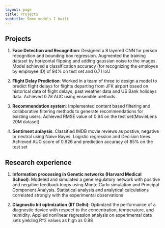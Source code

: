 ```yaml
---
layout: page
title: Projects
subtitle: Some models I built
---
```

## Projects
1. **Face Detection and Recognition**: Designed a 8 layered CNN for person recognition and bounding box regression. Augmented the training dataset by horizontal flipping and adding gaussian noise to the images. Model achieved a classification accuracy (for recognizing the employee by employee ID) of 94% on test set and 0.71 IoU


2. **Flight Delay Prediction**: Worked in a team of three to design a model to predict flight delays for flights departing from JFK airport based on historical data of flight delays, past weather data and US Bank holidays data. Achieved 0.78 AUC using ensemble methods


3. **Recommendation system**: Implemented content based filtering and collaborative filtering methods to generate recommendations for existing users. Achieved RMSE value of 0.94 on the test set(MovieLens 20M dataset)


4. **Sentiment anlaysis**: Classified IMDB movie reviews as postive, negative or neutral using Naive Bayes, Logistic regression and Decision trees. Achieved AUC score of 0.926 and prediction accuracy of 85% on the test set


## Research experience
1. **Information processing in Genetic networks (Harvard Medical School)**: Modeled and simulated a gene regulatory network with positive and
negative feedback loops using Monte Carlo simulation and Principal Component Analysis. Statistical analysis and analytical calculations correlated strongly with the experimental observations


2. **Diagnostic kit optmization (IIT Delhi)**: Optimized the performance of a diagnostic device with respect to the concentration, temperature, and humidity. Applied nonlinear regression analysis on experimental data sets yielding R^2 values as high as 0.98 
